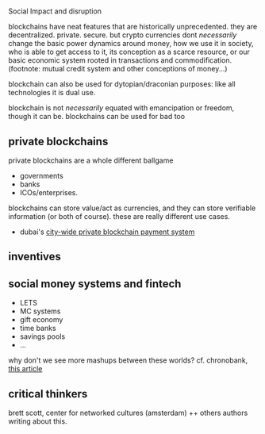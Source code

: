 #
Social Impact and disruption

blockchains have neat features that are historically unprecedented. they are decentralized. private. secure. but crypto currencies dont _necessarily_ change the basic power dynamics around money, how we use it in society, who is able to get access to it, its conception as a scarce resource, or our basic economic system rooted in transactions and commodification. (footnote: mutual credit system and other conceptions of money...)

blockchain can also be used for dytopian/draconian purposes: like all technologies it is dual use.

blockchain is not _necessarily_ equated with emancipation or freedom, though it can be.
blockchains can be used for bad too

## private blockchains

private blockchains are a whole different ballgame
* governments
* banks
* ICOs/enterprises.

blockchains can store value/act as currencies, and they can store verifiable information (or both of course). these are really different use cases.

* dubai's [city-wide private blockchain payment system](https://www.cryptocoinsnews.com/dubai-government-greenlights-citywide-blockchain-payments-system/)

## inventives

## social money systems and fintech

* LETS
* MC systems
* gift economy
* time banks
* savings pools
* ...

why don't we see more mashups between these worlds?
cf. chronobank, [this article](http://news.coincap.io/2017/01/timebanking-ethereum-and-chronobanks-advancement/)

## critical thinkers

brett scott, center for networked cultures (amsterdam) ++ others authors writing about this.

